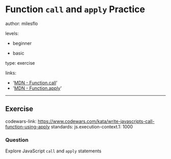 # Function `call` and `apply` Practice
author: milesflo

levels:

  - beginner

  - basic

type: exercise

links:

  - '[MDN - Function.call](https://developer.mozilla.org/en-US/docs/Web/JavaScript/Reference/Global_Objects/Function/call)'
  - '[MDN - Function.apply](https://developer.mozilla.org/en-US/docs/Web/JavaScript/Reference/Global_Objects/Function/apply)'

---
## Exercise
codewars-link: https://www.codewars.com/kata/write-javascripts-call-function-using-apply
standards:
    js.execution-context.1: 1000
### Question
Explore JavaScript `call` and `apply` statements 
